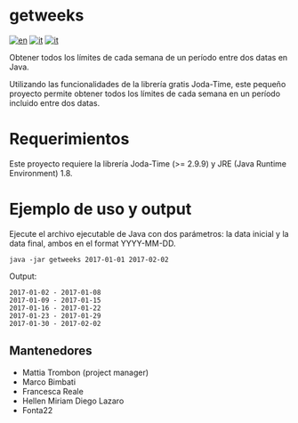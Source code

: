 # getweeks
[![en](https://img.shields.io/badge/lang-en-red.svg)](https://github.com/matt-tro/getweeks/blob/master/README.md)
[![it](https://img.shields.io/badge/lang-it-green.svg)](https://github.com/matt-tro/getweeks/blob/master/README.it.md)
[![it](https://img.shields.io/badge/lang-es-yellow.svg)](https://github.com/matt-tro/getweeks/blob/master/README.es.md)

Obtener todos los límites de cada semana de un período entre dos datas en Java.

Utilizando las funcionalidades de la librería gratis Joda-Time, este pequeño proyecto permite obtener todos los límites de cada semana en un período incluido entre dos datas.

# Requerimientos
Este proyecto requiere la librería Joda-Time (>= 2.9.9) y JRE (Java Runtime Environment) 1.8.

# Ejemplo de uso y output
Ejecute el archivo ejecutable de Java con dos parámetros: la data inicial y la data final, ambos en el format YYYY-MM-DD.

```
java -jar getweeks 2017-01-01 2017-02-02  
```
Output:  
```
2017-01-02 - 2017-01-08  
2017-01-09 - 2017-01-15  
2017-01-16 - 2017-01-22  
2017-01-23 - 2017-01-29  
2017-01-30 - 2017-02-02  
```
## Mantenedores
- Mattia Trombon (project manager)
- Marco Bimbati
- Francesca Reale
- Hellen Miriam Diego Lazaro
- Fonta22
